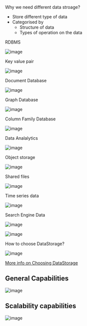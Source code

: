 
Why we need different data stroage?

* Store different type of data
* Categorised by
   * Structure of data
   * Types of operation on the data


RDBMS

![image](https://user-images.githubusercontent.com/38088886/110890175-68aa9c80-82e7-11eb-92c8-712da79da9fc.png)

Key value pair

![image](https://user-images.githubusercontent.com/38088886/110890468-fdad9580-82e7-11eb-8619-e4ec170059b8.png)

Document Database

![image](https://user-images.githubusercontent.com/38088886/110890772-917f6180-82e8-11eb-8d83-0c3f356671c5.png)

Graph Database

![image](https://user-images.githubusercontent.com/38088886/110891081-26825a80-82e9-11eb-8716-e5cdbda9694e.png)

Column Family Database

![image](https://user-images.githubusercontent.com/38088886/110891716-79104680-82ea-11eb-9081-d06a8d0967f3.png)

Data Analalytics

![image](https://user-images.githubusercontent.com/38088886/110892003-1e2b1f00-82eb-11eb-8579-6f5d0224c58f.png)


Object storage

![image](https://user-images.githubusercontent.com/38088886/110892149-6c402280-82eb-11eb-9258-ef6d9eef49f6.png)

Shared files

![image](https://user-images.githubusercontent.com/38088886/110892321-bf19da00-82eb-11eb-9926-e412d8be11f4.png)

Time series data

![image](https://user-images.githubusercontent.com/38088886/110892491-115afb00-82ec-11eb-96a6-6d900a6f0854.png)

Search Engine Data

![image](https://user-images.githubusercontent.com/38088886/110892771-96461480-82ec-11eb-80e7-552a9b4ecf27.png)


![image](https://user-images.githubusercontent.com/38088886/110892912-da391980-82ec-11eb-81c0-33dbb1cb2727.png)


How to choose DataStorage?

![image](https://user-images.githubusercontent.com/38088886/110893556-20db4380-82ee-11eb-8869-742edc8e1d0d.png)

[More info on Choosing DataStorage](https://docs.microsoft.com/en-us/azure/architecture/data-guide/technology-choices/analytical-data-stores)

## General Capabilities

![image](https://user-images.githubusercontent.com/38088886/111774496-73e16780-88a7-11eb-8a29-d9b2d96da786.png)

## Scalability capabilities

![image](https://user-images.githubusercontent.com/38088886/111774710-c15dd480-88a7-11eb-82cb-7b344fe60845.png)











